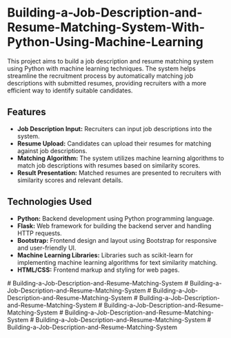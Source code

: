 # Building-a-Job-Description-and-Resume-Matching-System-With-Python-Using-Machine-Learning


This project aims to build a job description and resume matching system using Python with machine learning techniques. The system helps streamline the recruitment process by automatically matching job descriptions with submitted resumes, providing recruiters with a more efficient way to identify suitable candidates.

## Features

- **Job Description Input:** Recruiters can input job descriptions into the system.
- **Resume Upload:** Candidates can upload their resumes for matching against job descriptions.
- **Matching Algorithm:** The system utilizes machine learning algorithms to match job descriptions with resumes based on similarity scores.
- **Result Presentation:** Matched resumes are presented to recruiters with similarity scores and relevant details.

## Technologies Used

- **Python:** Backend development using Python programming language.
- **Flask:** Web framework for building the backend server and handling HTTP requests.
- **Bootstrap:** Frontend design and layout using Bootstrap for responsive and user-friendly UI.
- **Machine Learning Libraries:** Libraries such as scikit-learn for implementing machine learning algorithms for text similarity matching.
- **HTML/CSS:** Frontend markup and styling for web pages.



#   B u i l d i n g - a - J o b - D e s c r i p t i o n - a n d - R e s u m e - M a t c h i n g - S y s t e m  
 #   B u i l d i n g - a - J o b - D e s c r i p t i o n - a n d - R e s u m e - M a t c h i n g - S y s t e m  
 #   B u i l d i n g - a - J o b - D e s c r i p t i o n - a n d - R e s u m e - M a t c h i n g - S y s t e m  
 #   B u i l d i n g - a - J o b - D e s c r i p t i o n - a n d - R e s u m e - M a t c h i n g - S y s t e m  
 #   B u i l d i n g - a - J o b - D e s c r i p t i o n - a n d - R e s u m e - M a t c h i n g - S y s t e m  
 #   B u i l d i n g - a - J o b - D e s c r i p t i o n - a n d - R e s u m e - M a t c h i n g - S y s t e m  
 #   B u i l d i n g - a - J o b - D e s c r i p t i o n - a n d - R e s u m e - M a t c h i n g - S y s t e m  
 #   B u i l d i n g - a - J o b - D e s c r i p t i o n - a n d - R e s u m e - M a t c h i n g - S y s t e m  
 